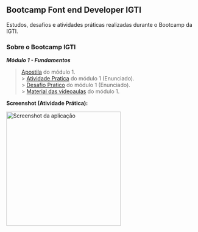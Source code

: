 ## Bootcamp Font end Developer IGTI

Estudos, desafios e atividades práticas realizadas durante o Bootcamp da IGTI.

### Sobre o Bootcamp IGTI

**_Módulo 1 - Fundamentos_**

> [Apostila](https://drive.google.com/file/d/1dwTGBVSNEy7TQLMuYC9QJnZEJuWXkvSl/view?usp=sharing) do módulo 1.<br/> > [Atividade Pratica](https://drive.google.com/file/d/1Mma-dpwMZTo_YqmhZV8WOm5gpcKEg_0h/view?usp=sharing) do módulo 1 (Enunciado).<br/> > [Desafio Pratico](https://drive.google.com/file/d/1u-MGtgVmJ-xjX1IslvB8xRkOPCvI5hM7/view?usp=sharing) do módulo 1 (Enunciado).<br/> > [Material das videoaulas](https://drive.google.com/file/d/1u-MGtgVmJ-xjX1IslvB8xRkOPCvI5hM7/view?usp=sharing) do módulo 1.<br/>

**Screenshot (Atividade Prática):**

<img src="./img/SuperCalculadoraScreenshot.jpeg" alt="Screenshot da aplicação" width="300">
